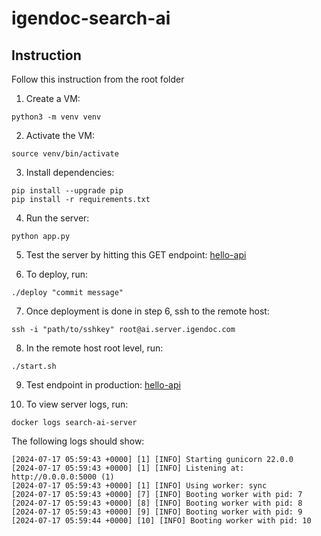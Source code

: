 # igendoc-search-ai

## Instruction

Follow this instruction from the root folder

1. Create a VM:

```
python3 -m venv venv
```

2. Activate the VM:

```
source venv/bin/activate
```

3. Install dependencies:

```
pip install --upgrade pip
pip install -r requirements.txt
```

4. Run the server:

```
python app.py
```

5. Test the server by hitting this GET endpoint: [hello-api](http://127.0.0.1:5000/v1/hello)

6. To deploy, run:

```
./deploy "commit message"
```

7. Once deployment is done in step 6, ssh to the remote host:

```
ssh -i "path/to/sshkey" root@ai.server.igendoc.com
```

8. In the remote host root level, run:

```
./start.sh
```

9. Test endpoint in production: [hello-api](http://ai.server.igendoc.com:5000/v1/hello)

10. To view server logs, run:

```
docker logs search-ai-server
```

The following logs should show:

```
[2024-07-17 05:59:43 +0000] [1] [INFO] Starting gunicorn 22.0.0
[2024-07-17 05:59:43 +0000] [1] [INFO] Listening at: http://0.0.0.0:5000 (1)
[2024-07-17 05:59:43 +0000] [1] [INFO] Using worker: sync
[2024-07-17 05:59:43 +0000] [7] [INFO] Booting worker with pid: 7
[2024-07-17 05:59:43 +0000] [8] [INFO] Booting worker with pid: 8
[2024-07-17 05:59:43 +0000] [9] [INFO] Booting worker with pid: 9
[2024-07-17 05:59:44 +0000] [10] [INFO] Booting worker with pid: 10
```
